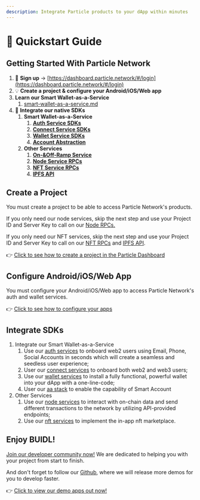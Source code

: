 ```yaml
---
description: Integrate Particle products to your dApp within minutes
---
```


# 🎯 Quickstart Guide

## Getting Started With Particle Network

1. :key: **Sign up** -> [https://dashboard.particle.network/#/login](https://dashboard.particle.network/#/login)
2. :bulb: **Create a project & configure your Android/iOS/Web app**
3. **Learn our Smart Wallet-as-a-Service**
   1. [smart-wallet-as-a-service.md](smart-wallet-as-a-service.md "mention")
4. :tada: **Integrate our native SDKs**
   1. **Smart Wallet-as-a-Service**
      1. [**Auth Service SDKs**](../developers/connect-service/sdks/)
      2. [**Connect Service SDKs**](../developers/connect-service/sdks/)
      3. [**Wallet Service SDKs**](../developers/wallet-service/sdks/)
      4. [**Account Abstraction**](../developers/account-abstraction/)
   2. **Other Services**
      1. [**On-\&Off-Ramp Service**](../developers/wallet-service/on-ramp.md)
      2. [**Node Service RPCs**](broken-reference/)
      3. [**NFT Service RPCs**](broken-reference/)
      4. [**IPFS API**](../developers/node-service/ipfs-service.md)

## **Create a Project**

You must create a project to be able to access Particle Network's products.

If you only need our node services, skip the next step and use your Project ID and Server Key to call on our [Node RPCs.](../developers/node-service/)

If you only need our NFT services, skip the next step and use your Project ID and Server Key to call on our [NFT RPCs](../developers/nft-service/) and [IPFS API](../developers/node-service/ipfs-service.md).

👉 [Click to see how to create a project in the Particle Dashboard](dashboard/manage-projects.md)

## **Configure Android/iOS/Web App**

You must configure your Android/iOS/Web app to access Particle Network's auth and wallet services.

👉 [Click to see how to configure your apps](dashboard/manage-apps.md)

## Integrate SDKs

1. Integrate our Smart Wallet-as-a-Service
   1. Use our [auth services](../developers/node-service/authentication.md) to onboard web2 users using Email, Phone, Social Accounts in seconds which will create a seamless and seedless user experience;
   2. User our [connect services](../developers/connect-service/) to onboard both web2 and web3 users;
   3. Use our [wallet services](../developers/wallet-service/) to install a fully functional, powerful wallet into your dApp with a one-line-code;
   4. User our [aa stack](../developers/account-abstraction/) to enable the capability of Smart Account
2. Other Services
   1. Use our [node services](../developers/node-service/) to interact with on-chain data and send different transactions to the network by utilizing API-provided endpoints;
   2. Use our [nft services](../developers/nft-service/) to implement the in-app nft marketplace.

## **Enjoy BUIDL!**

[Join our developer community now!](https://discord.gg/2y44qr6CR2) We are dedicated to helping you with your project from start to finish.

And don't forget to follow our [Github](https://github.com/Particle-Network), where we will release more demos for you to develop faster.

👉 [Click to view our demo apps out now!](../developers/demo-applications/)
